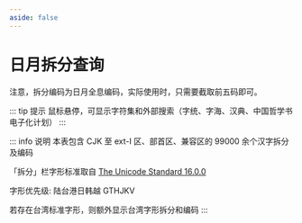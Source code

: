```yaml
---
aside: false
---
```

<script setup>
import Search from '@/search/FetchSearch.vue'
</script>

# 日月拆分查询

注意，拆分编码为日月全息编码，实际使用时，只需要截取前五码即可。

<div class="zigen-font">
<Search chaifenUrl="/chaifen.csv" zigenUrl="/zigen-sm.csv" :supplement="true" :ming="true"/>
</div>

::: tip 提示
鼠标悬停，可显示字符集和外部搜索（字统、字海、汉典、中国哲学书电子化计划）
:::

::: info 说明
本表包含 CJK 至 ext-I 区、部首区、兼容区的 99000 余个汉字拆分及编码

「拆分」栏字形标准取自 [The Unicode Standard 16.0.0](https://www.unicode.org/versions/Unicode16.0.0/)

字形优先级: 陆台港日韩越 GTHJKV

若存在台湾标准字形，则额外显示台湾字形拆分和编码
:::